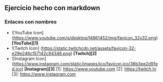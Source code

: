 ## Ejercicio hecho con markdown

### Enlaces con nombres

-  ![YouTube Icon] (https://www.youtube.com/s/desktop/f4861452/img/favicon_32x32.png) **[YouTube][1]**
-  ![Twitch Icon] (https://static.twitchcdn.net/assets/favicon-32-e29e246c157142c94346.png) **[Twitch][2]**
-  ![Instagram Icon] (https://www.instagram.com/static/images/ico/favicon.ico/36b3ee2d91ed.ico) **[Instagram][3]**
   [1]: https://www.youtube.com
   [2]: https://twitch.tv
   [3]: https://www.instagram.com
